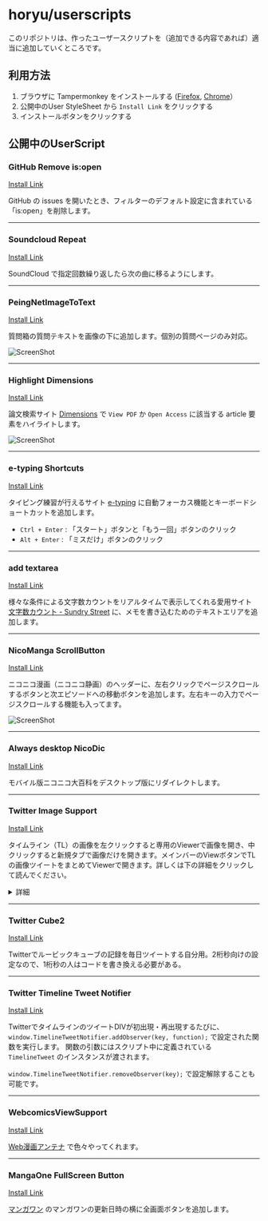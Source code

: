 # horyu/userscripts

このリポジトリは、作ったユーザースクリプトを（追加できる内容であれば）適当に追加していくところです。

## 利用方法

1. ブラウザに Tampermonkey をインストールする ([Firefox](https://addons.mozilla.org/ja/firefox/addon/tampermonkey/), [Chrome](https://chromewebstore.google.com/detail/tampermonkey/dhdgffkkebhmkfjojejmpbldmpobfkfo?hl=ja)）
2. 公開中のUser StyleSheet から `Install Link` をクリックする
3. インストールボタンをクリックする

## 公開中のUserScript

### GitHub Remove is:open

<a href="GitHubRemoveIsOpen.user.js?raw=true">Install Link</a>

GitHub の issues を開いたとき、フィルターのデフォルト設定に含まれている「is:open」を削除します。

---

### Soundcloud Repeat

<a href="SoundCloudRepeat.user.js?raw=true">Install Link</a>

SoundCloud で指定回数繰り返したら次の曲に移るようにします。

---

### PeingNetImageToText

<a href="PeingNetImageToText.user.js?raw=true">Install Link</a>

質問箱の質問テキストを画像の下に追加します。個別の質問ページのみ対応。

![ScreenShot](https://raw.githubusercontent.com/horyu/userscripts/master/imgs/PeingNetImageToText.png)

---

### Highlight Dimensions

<a href="Highlight-Dimensions.user.js?raw=true">Install Link</a>

論文検索サイト [Dimensions](https://app.dimensions.ai/discover/publication) で `View PDF` か `Open Access` に該当する article 要素をハイライトします。

![ScreenShot](https://raw.githubusercontent.com/horyu/userscripts/master/imgs/Highlight-Dimensions.png)

---

### e-typing Shortcuts

<a href="e-typing-Shortcuts.user.js?raw=true">Install Link</a>

タイピング練習が行えるサイト [e-typing](https://www.e-typing.ne.jp/) に自動フォーカス機能とキーボードショートカットを追加します。

- `Ctrl + Enter` : 「スタート」ボタンと「もう一回」ボタンのクリック
- `Alt + Enter` : 「ミスだけ」ボタンのクリック

---

### add textarea

<a href="add-textarea.user.js?raw=true">Install Link</a>

様々な条件による文字数カウントをリアルタイムで表示してくれる愛用サイト [文字数カウント - Sundry Street](https://phonypianist.sakura.ne.jp/convenienttool/strcount.html) に、メモを書き込むためのテキストエリアを追加します。

---

### NicoManga ScrollButton

<a href="NicoManga-ScrollButton.user.js?raw=true">Install Link</a>

ニコニコ漫画（ニコニコ静画）のヘッダーに、左右クリックでページスクロールするボタンと次エピソードへの移動ボタンを追加します。左右キーの入力でページスクロールする機能も入ってます。

![ScreenShot](https://raw.githubusercontent.com/horyu/userscripts/master/imgs/NicoManga-ScrollButton.png)


---

### Always desktop NicoDic

<a href="Always-Desktop-NicoDic.user.js?raw=true">Install Link</a>

モバイル版ニコニコ大百科をデスクトップ版にリダイレクトします。

---

### Twitter Image Support

<a href="TwitterImageSupport.user.js?raw=true">Install Link</a>

タイムライン（TL）の画像を左クリックすると専用のViewerで画像を開き、中クリックすると新規タブで画像だけを開きます。メインバーのViewボタンでTLの画像ツイートをまとめてViewerで開きます。詳しくは下の詳細をクリックして読んでください。

<details>
<summary>詳細</summary>

```
■クリックの詳細
[TL中の画像ツイートの画像]
  左クリック：そのツイートの画像でViewerを起動
  右クリック：ブラウザの標準
  中クリック：画像のみを新規タブで開く
[通常のTLでメインバーのViewボタン]
  左クリック：TLの画像でViewerを起動
  右クリック：TLの一度も開いていない画像でViewerを起動
  中クリック：何もしない
[個別のツイートを開いたTLでメインバーのViewボタン]
  左クリック：個別ツイートのアカウントに限定して、個別ツイート以降の画像でViewerを起動
  右クリック：TLの一度も開いていない画像でViewerを起動
  中クリック：何もしない

■Viewerの機能
Viewerの終了：EscキーでViewerを終了
画像の切替：画面の左側をクリック・左キーで前の画像、右側をクリック・右キーで次の画像に切替
　　　　　　※ 前か次の画像がない場合はViewerを終了
画像の拡大縮小：マウスホイールで画像を拡大縮小
　　　　　　　　※拡大縮小しすぎると表示が崩れる可能性あり
画像の移動：画像をドラッグで移動
画像のリセット：中クリックで画像の拡大縮小と位置をリセット
拡大表示の切替：fキーでViewerで開く画像を拡大表示に する・しない を切替
　　　　　　　　※ 元画像が大きい場合は大きいまま

■オプション
swapLeftRight：Viewerの左側クリック・左キーと右側クリック・右キーで表示する画像の順番を逆に
             　する（true）・しない（false）
expandImg：Viewerで画像を開く時、標準で拡大表示に する（true）・しない（false）
backgroundAlpha：Viewerの黒背景の透明度 0.0（透明）～1.0（不透明）
```
</details>

---

### Twitter Cube2

<a href="TwitterCube2.user.js?raw=true">Install Link</a>

Twitterでルービックキューブの記録を毎日ツイートする自分用。2桁秒向けの設定なので、1桁秒の人はコードを書き換える必要がある。

---

### Twitter Timeline Tweet Notifier

<a href="TwitterTimelineTweetNotifier.user.js?raw=true">Install Link</a>

TwitterでタイムラインのツイートDIVが初出現・再出現するたびに、`window.TimelineTweetNotifier.addObserver(key, function);` で設定された関数を実行します。
関数の引数にはスクリプト中に定義されている `TimelineTweet` のインスタンスが渡されます。

`window.TimelineTweetNotifier.removeObserver(key);` で設定解除することも可能です。


---

### WebcomicsViewSupport

<a href="WebcomicsViewSupport.user.js?raw=true">Install Link</a>

[Web漫画アンテナ](https://webcomics.jp/) で色々やってくれます。


---

### MangaOne FullScreen Button

<a href="manga-one-full-screen-button.user.js?raw=true">Install Link</a>

[マンガワン](https://manga-one.com/) のマンガワンの更新日時の横に全画面ボタンを追加します。

